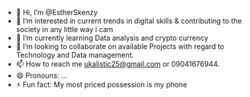 - 👋 Hi, I’m @EstherSkenzy
- 👀 I’m interested in current trends in digital skills & contributing to the society in any little way i cam
- 🌱 I’m currently learning Data analysis and crypto currency
- 💞️ I’m looking to collaborate on available Projects with regard to Technology and Data management.
- 📫 How to reach me ukalistic25@gmail.com or 09041676944.
- 😄 Pronouns: ...
- ⚡ Fun fact: My most priced possession is my phone

<!---
EstherSkenzy/EstherSkenzy is a ✨ special ✨ repository because its `README.md` (this file) appears on your GitHub profile.
You can click the Preview link to take a look at your changes.
--->
